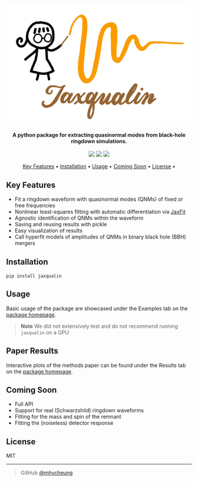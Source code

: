 <h1 align="center">
    <img src="docs/jaxqualin_logo.png" alt="jaxqualin" width="500">
</h1>

<h4 align="center"> A python package for extracting quasinormal modes from black-hole ringdown simulations.</h4>

<p align="center">
    <a href="https://badge.fury.io/py/jaxqualin"><img src="https://badge.fury.io/py/jaxqualin.svg"></a>
    <a href="https://github.com/mhycheung/jaxqualin/actions/workflows/pytest.yml"><img src="https://github.com/mhycheung/jaxqualin/actions/workflows/pytest.yml/badge.svg"></a>
    <a href="https://github.com/mhycheung/jaxqualin/blob/main/LICENSE"><img src="https://img.shields.io/badge/license-MIT-blue.svg"></a>
</p>

<p align="center">
  <a href="#key-features">Key Features</a> •
  <a href="#installation">Installation</a> •
  <a href="#usage">Usage</a> •
  <a href="#coming-soon">Coming Soon</a> •
  <a href="#license">License</a> •
</p>

## Key Features

* Fit a ringdown waveform with quasinormal modes (QNMs) of fixed or free frequencies
* Nonlinear least-squares fitting with automatic differentiation via <a href="https://github.com/Dipolar-Quantum-Gases/jaxfit">JaxFit</a>
* Agnostic identification of QNMs within the waveform
* Saving and reusing results with pickle
* Easy visualization of results
* Call hyperfit models of amplitudes of QNMs in binary black hole (BBH) mergers

## Installation

```shell
pip install jaxqualin
```

## Usage

Basic usage of the package are showcased under the Examples tab on the <a href="https://mhycheung.github.io/jaxqualin/">package homepage</a>.

> **Note**
> We did not extensively test and do not recommend running `jaxqualin` on a GPU

## Paper Results

Interactive plots of the methods paper can be found under the Results tab on the <a href="https://mhycheung.github.io/jaxqualin/">package homepage</a>.

## Coming Soon

* Full API
* Support for real (Schwarzshild) ringdown waveforms
* Fitting for the mass and spin of the remnant
* Fitting the (noiseless) detector response 

## License

MIT

---

> GitHub [@mhycheung](https://github.com/mhycheung)